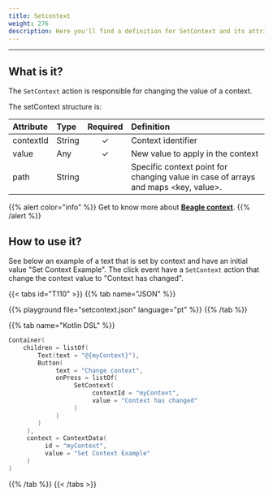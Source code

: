 ```yaml
---
title: Setcontext
weight: 276
description: Here you'll find a definition for SetContext and its attributes details
---
```


---

## What is it?

The `SetContext` action is responsible for changing the value of a context.

The setContext structure is:

| **Attribute** | **Type** | Required | **Definition**                                                                           |
| :------------ | :------- | :------: | :--------------------------------------------------------------------------------------- |
| contextId     | String   |    ✓     | Context identifier                                                                       |
| value         | Any      |    ✓     | New value to apply in the context                                                        |
| path          | String   |          | Specific context point for changing value in case of arrays and maps &lt;key, value&gt;. |

{{% alert color="info" %}}
Get to know more about [**Beagle context**](/pt/home/api/context/).
{{% /alert %}}

## How to use it?

See below an example of a text that is set by context and have an initial value "Set Context Example". The click event have a `SetContext` action that change the context value to "Context has changed".

{{< tabs id="T110" >}}
{{% tab name="JSON" %}}

<!-- json-playground:setcontext.json
{
  "_beagleComponent_": "beagle:container",
  "context":{
    "id": "myContext",
    "value":"Set Context Example"
  },
  "children": [
    {
      "_beagleComponent_": "beagle:text",
      "text":"@{myContext}"
    },
    {
      "_beagleComponent_": "beagle:button",
      "text": "Change context",
      "onPress": [
        {
          "_beagleAction_": "beagle:setContext",
          "contextId": "myContext",
          "value": "Context has changed"
        }
      ]
    }
  ]
}
-->

{{% playground file="setcontext.json" language="pt" %}}
{{% /tab %}}

{{% tab name="Kotlin DSL" %}}

```kotlin
Container(
    children = listOf(
        Text(text = "@{myContext}"),
        Button(
             text = "Change context",
             onPress = listOf(
                  SetContext(
                       contextId = "myContext",
                       value = "Context has changed"
                  )
             )
        )
     ),
     context = ContextData(
          id = "myContext",
          value = "Set Context Example"
     )
)
```

{{% /tab %}}
{{< /tabs >}}
